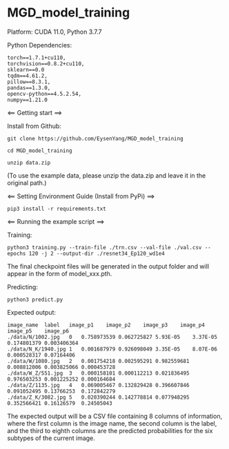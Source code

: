 # MGD_model_training

Platform: CUDA 11.0, Python 3.7.7

Python Dependencies:

	torch==1.7.1+cu110,
	torchvision==0.8.2+cu110,
	sklearn==0.0
	tqdm==4.61.2,
	pillow==8.3.1,
	pandas==1.3.0,
	opencv-python==4.5.2.54,
	numpy==1.21.0

<== Getting start ==>

Install from Github:

	git clone https://github.com/EysenYang/MGD_model_training

	cd MGD_model_training

	unzip data.zip

(To use the example data, please unzip the data.zip and leave it in the original path.)

<== Setting Environment Guide (Install from PyPi) ==>

	pip3 install -r requirements.txt


<== Running the example script ==>

Training:

	python3 training.py --train-file ./trn.csv --val-file ./val.csv --epochs 120 -j 2 --output-dir ./resnet34_Ep120_wd1e4

The final checkpoint files will be generated in the output folder and will appear in the form of model_xxx.pth.

Predicting:

	python3 predict.py 


Expected output:

	image_name	label	image_p1	image_p2	image_p3	image_p4	image_p5	image_p6
	./data/N/1002.jpg	0	0.758973539	0.062725827	5.93E-05	3.37E-05	0.174801379	0.003406364
	./data/N_K/1940.jpg	1	0.001687979	0.926098049	3.35E-05	8.07E-06	0.000528317	0.07164406
	./data/W/1080.jpg	2	0.001754218	0.002595291	0.982559681	0.008812006	0.003825066	0.000453728
	./data/W_Z/551.jpg	3	0.000158101	0.000112213	0.021836495	0.976503253	0.001225252	0.000164684
	./data/Z/1135.jpg	4	0.069005467	0.132829428	0.396607846	0.091052495	0.13766253	0.172842279
	./data/Z_K/3082.jpg	5	0.020390244	0.142778814	0.077948295	0.352566421	0.16126579	0.24505043
	

The expected output will be a CSV file containing 8 columns of information, where the first column is the image name, the second column is the label, and the third to eighth columns are the predicted probabilities for the six subtypes of the current image.
